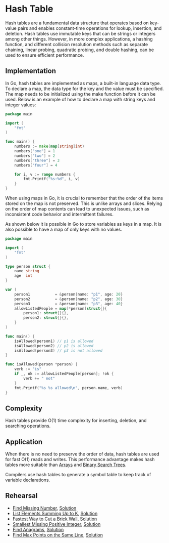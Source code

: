 # Hash Table

Hash tables are a fundamental data structure that operates based on key-value pairs and enables constant-time operations for lookup, insertion, and deletion. Hash tables use immutable keys that can be strings or integers among other things. However, in more complex applications, a hashing function, and different collision resolution methods such as separate chaining, linear probing, quadratic probing, and double hashing, can be used to ensure efficient performance.

## Implementation

In Go, hash tables are implemented as maps, a built-in language data type. To declare a map, the data type for the key and the value must be specified. The map needs to be initialized using the make function before it can be used. Below is an example of how to declare a map with string keys and integer values:

```Go
package main

import (
	"fmt"
)

func main() {
	numbers := make(map[string]int)
	numbers["one"] = 1
	numbers["two"] = 2
	numbers["three"] = 3
	numbers["four"] = 4

	for i, v := range numbers {
		fmt.Printf("%s:%d", i, v)
	}
}
```

When using maps in Go, it is crucial to remember that the order of the items stored on the map is not preserved. This is unlike arrays and slices. Relying on the order of map contents can lead to unexpected issues, such as inconsistent code behavior and intermittent failures.

As shown below it is possible in Go to store variables as keys in a map. It is also possible to have a map of only keys with no values.

```Go
package main

import (
	"fmt"
)

type person struct {
	name string
	age  int
}

var (
	person1           = &person{name: "p1", age: 20}
	person2           = &person{name: "p2", age: 30}
	person3           = &person{name: "p3", age: 40}
	allowListedPeople = map[*person]struct{}{
		person1: struct{}{},
		person2: struct{}{},
	}
)

func main() {
	isAllowed(person1) // p1 is allowed
	isAllowed(person2) // p2 is allowed
	isAllowed(person3) // p3 is not allowed
}

func isAllowed(person *person) {
	verb := "is"
	if _, ok := allowListedPeople[person]; !ok {
		verb += " not"
	}
	fmt.Printf("%s %s allowed\n", person.name, verb)
}
```

## Complexity

Hash tables provide O(1) time complexity for inserting, deletion, and searching operations.

## Application

When there is no need to preserve the order of data, hash tables are used for fast O(1) reads and writes. This performance advantage makes hash tables more suitable than [Arrays](../arrays) and [Binary Search Trees](../tree).

Compilers use hash tables to generate a symbol table to keep track of variable declarations.

## Rehearsal

* [Find Missing Number](./missing_number_test.go), [Solution](./missing_number.go)
* [List Elements Summing Up to K](./sum_up_to_k_test.go), [Solution](./sum_up_to_k.go)
* [Fastest Way to Cut a Brick Wall](./cut_brick_wall_test.go), [Solution](./cut_brick_wall.go)
* [Smallest Missing Positive Integer](./smallest_missing_positive_integer_test.go), [Solution](./smallest_missing_positive_integer.go)
* [Find Anagrams](./find_anagrams_test.go), [Solution](./find_anagrams.go)
* [Find Max Points on the Same Line](m./ax_points_on_line_test.go), [Solution](./max_points_on_line.go)
